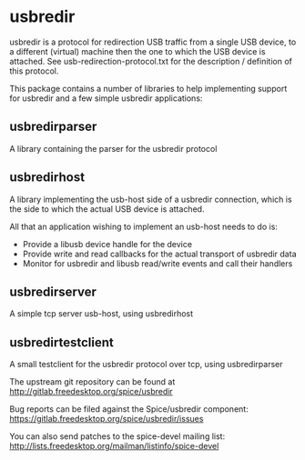 # usbredir

usbredir is a protocol for redirection USB traffic from a single USB device,
to a different (virtual) machine then the one to which the USB device is
attached. See usb-redirection-protocol.txt for the description / definition
of this protocol.

This package contains a number of libraries to help implementing support
for usbredir and a few simple usbredir applications:

## usbredirparser

A library containing the parser for the usbredir protocol

## usbredirhost

A library implementing the usb-host side of a usbredir connection, which is the
side to which the actual USB device is attached.

All that an application wishing to implement an usb-host needs to do is:
- Provide a libusb device handle for the device
- Provide write and read callbacks for the actual transport of usbredir data
- Monitor for usbredir and libusb read/write events and call their handlers

## usbredirserver

A simple tcp server usb-host, using usbredirhost

## usbredirtestclient

A small testclient for the usbredir protocol over tcp, using usbredirparser

The upstream git repository can be found at
http://gitlab.freedesktop.org/spice/usbredir

Bug reports can be filed against the Spice/usbredir component:
https://gitlab.freedesktop.org/spice/usbredir/issues

You can also send patches to the spice-devel mailing list:
http://lists.freedesktop.org/mailman/listinfo/spice-devel
